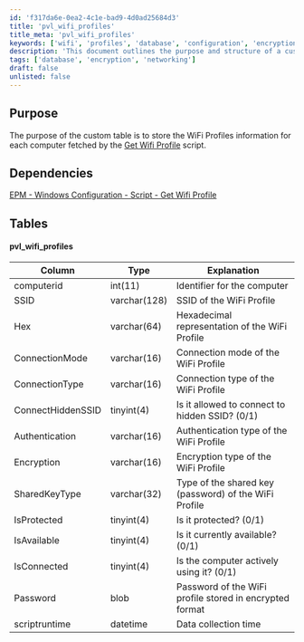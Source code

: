```yaml
---
id: 'f317da6e-0ea2-4c1e-bad9-4d0ad25684d3'
title: 'pvl_wifi_profiles'
title_meta: 'pvl_wifi_profiles'
keywords: ['wifi', 'profiles', 'database', 'configuration', 'encryption', 'authentication']
description: 'This document outlines the purpose and structure of a custom table designed to store WiFi Profiles information for each computer, including dependencies and detailed column explanations.'
tags: ['database', 'encryption', 'networking']
draft: false
unlisted: false
---
```


## Purpose

The purpose of the custom table is to store the WiFi Profiles information for each computer fetched by the [Get Wifi Profile](<../scripts/Get Wifi Profile.md>) script.

## Dependencies

[EPM - Windows Configuration - Script - Get Wifi Profile](<../scripts/Get Wifi Profile.md>)

## Tables

#### pvl_wifi_profiles

| Column               | Type         | Explanation                                               |
|----------------------|--------------|----------------------------------------------------------|
| computerid           | int(11)     | Identifier for the computer                              |
| SSID                 | varchar(128) | SSID of the WiFi Profile                                 |
| Hex                  | varchar(64)  | Hexadecimal representation of the WiFi Profile           |
| ConnectionMode       | varchar(16)  | Connection mode of the WiFi Profile                      |
| ConnectionType       | varchar(16)  | Connection type of the WiFi Profile                      |
| ConnectHiddenSSID    | tinyint(4)   | Is it allowed to connect to hidden SSID? (0/1)          |
| Authentication       | varchar(16)  | Authentication type of the WiFi Profile                  |
| Encryption           | varchar(16)  | Encryption type of the WiFi Profile                      |
| SharedKeyType        | varchar(32)  | Type of the shared key (password) of the WiFi Profile    |
| IsProtected          | tinyint(4)   | Is it protected? (0/1)                                   |
| IsAvailable          | tinyint(4)   | Is it currently available? (0/1)                         |
| IsConnected          | tinyint(4)   | Is the computer actively using it? (0/1)                 |
| Password             | blob         | Password of the WiFi profile stored in encrypted format   |
| scriptruntime        | datetime     | Data collection time                                      |



